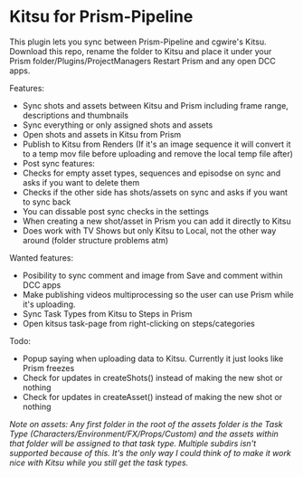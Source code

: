# Kitsu for Prism-Pipeline
This plugin lets you sync between Prism-Pipeline and cgwire\'s Kitsu.
Download this repo, rename the folder to Kitsu and place it under your Prism folder/Plugins/ProjectManagers
Restart Prism and any open DCC apps.

Features:
- Sync shots and assets between Kitsu and Prism including frame range, descriptions and thumbnails
- Sync everything or only assigned shots and assets
- Open shots and assets in Kitsu from Prism
- Publish to Kitsu from Renders (If it's an image sequence it will convert it to a temp mov file before uploading and remove the local temp file after)
- Post sync features:
 - Checks for empty asset types, sequences and episodse on sync and asks if you want to delete them
 - Checks if the other side has shots/assets on sync and asks if you want to sync back
 - You can dissable post sync checks in the settings
- When creating a new shot/asset in Prism you can add it directly to Kitsu
- Does work with TV Shows but only Kitsu to Local, not the other way around (folder structure problems atm)

Wanted features:
- Posibility to sync comment and image from Save and comment within DCC apps
- Make publishing videos multiprocessing so the user can use Prism while it's uploading.
- Sync Task Types from Kitsu to Steps in Prism
- Open kitsus task-page from right-clicking on steps/categories

Todo:
- Popup saying when uploading data to Kitsu. Currently it just looks like Prism freezes
- Check for updates in createShots() instead of making the new shot or nothing
- Check for updates in createAsset() instead of making the new shot or nothing

*Note on assets:
Any first folder in the root of the assets folder is the Task Type (Characters/Environment/FX/Props/Custom) and the assets within that folder will be assigned to that task type.
Multiple subdirs isn\'t supported because of this. It\'s the only way I could think of to make it work nice with Kitsu while you still get the task types.*